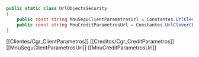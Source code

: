 ```c#
public static class UrlObjectsSecurity
{
	public const string MnuSeguClientParametrosUrl = Constantes.UrlCleverChallengeReplace + "Clientes/Cgr_ClientParametros";
	public const string MnuCreditParametrosUrl = Constantes.UrlCleverChallengeReplace + "Creditos/Cgr_CreditParametros";
}
```
[[Clientes/Cgr_ClientParametros]]
[[Creditos/Cgr_CreditParametros]]
[[MnuSeguClientParametrosUrl]]
[[MnuCreditParametrosUrl]]
